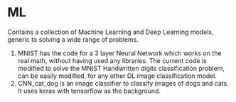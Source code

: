 # ML
Contains a collection of Machine Learning and Deep Learning models, generic to solving a wide range of problems. 

1. MNIST has the code for a 3 layer Neural Network which works on the real math, without having used any libraries. The current code is modified to solve the MNIST Handwritten digits classification problem, can be easily modified, for any other DL image classification model.
2. CNN_cat_dog is an image classifier to classify images of dogs and cats. It uses keras with tensorflow as the background.
